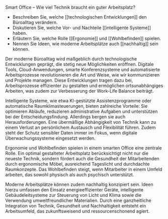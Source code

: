 Smart Office – Wie viel Technik braucht ein guter Arbeitsplatz?
- Beschreiben Sie, welche [[technologischen Entwicklungen]] den Büroalltag verändern.  
- Diskutieren Sie, welche Vor- und Nachteile [[intelligente Systeme]] haben.  
- Erläutern Sie, welche Rolle [[Ergonomie]] und [[Wohlbefinden]] spielen.  
- Nennen Sie Ideen, wie moderne Arbeitsplätze auch [[nachhaltig]] sein können.

Der moderne Büroalltag wird maßgeblich durch technologische Entwicklungen geprägt, die stetig neue Möglichkeiten eröffnen. Digitale Tools, Cloud-Anwendungen, smarte Konferenzsysteme und automatisierte Arbeitsprozesse revolutionieren die Art und Weise, wie wir kommunizieren und Projekte managen. Diese Entwicklungen tragen dazu bei, Arbeitsprozesse effizienter zu gestalten und ermöglichen ortsunabhängiges Arbeiten, was zudem zur Verbesserung der Work-Life Balance beiträgt.

Intelligente Systeme, wie etwa KI-gestützte Assistenzprogramme oder automatische Raumklimasteuerungen, bieten zahlreiche Vorteile: Sie optimieren Abläufe, reduzieren administrative Aufgaben und unterstützen bei der Entscheidungsfindung. Allerdings bergen sie auch Herausforderungen. Eine übermäßige Abhängigkeit von Technik kann zu einem Verlust an persönlichem Austausch und Flexibilität führen. Zudem steht der Schutz sensibler Daten immer im Fokus, wenn digitale Überwachungssysteme eingesetzt werden.

Ergonomie und Wohlbefinden spielen in einem smarten Office eine zentrale Rolle. Ein optimal gestalteter Arbeitsplatz berücksichtigt nicht nur die neueste Technik, sondern fördert auch die Gesundheit der Mitarbeitenden durch ergonomische Möbel, ausreichend Tageslicht und durchdachte Raumkonzepte. Das Wohlbefinden steigt, wenn Mitarbeiter in einem Umfeld arbeiten, das sowohl physisch als auch psychisch unterstützt.

Moderne Arbeitsplätze können zudem nachhaltig konzipiert sein. Ideen hierzu umfassen den Einsatz energieeffizienter Geräte, intelligente Gebäudeleitsysteme zur Steuerung von Licht und Klima sowie die Verwendung umweltfreundlicher Materialien. Durch eine ganzheitliche Integration von Technik, Gesundheit und Nachhaltigkeit entsteht ein Arbeitsumfeld, das zukunftsweisend und ressourcenschonend agiert.